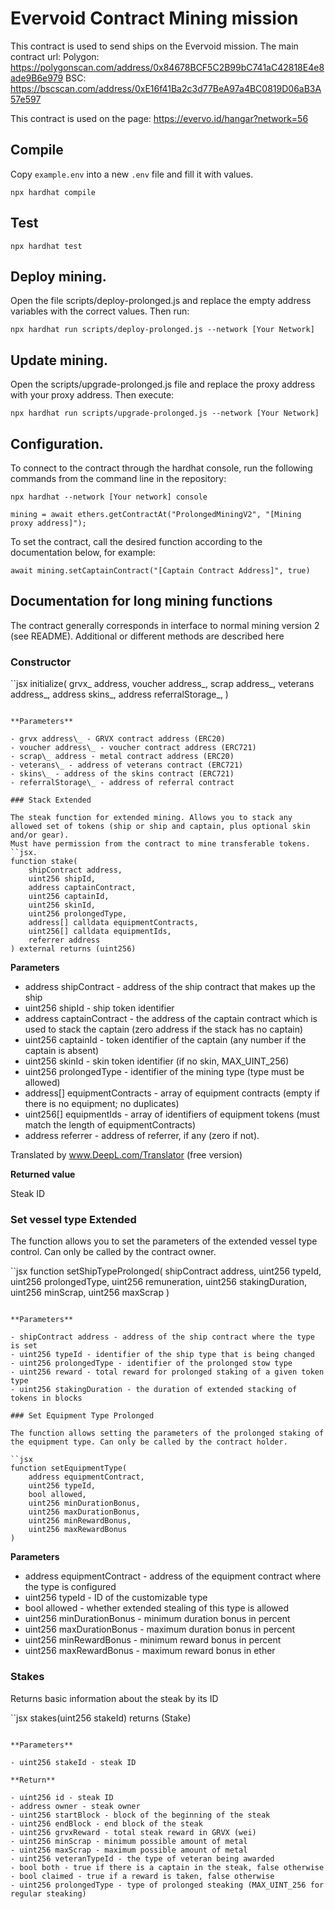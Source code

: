 # Evervoid Contract Mining mission

This contract is used to send ships on the Evervoid mission. The main contract url:
Polygon: https://polygonscan.com/address/0x84678BCF5C2B99bC741aC42818E4e8ade9B6e979
BSC: https://bscscan.com/address/0xE16f41Ba2c3d77BeA97a4BC0819D06aB3A57e597

This contract is used on the page:  https://evervo.id/hangar?network=56

## Compile

Copy `example.env` into a new `.env` file and fill it with values.

```
npx hardhat compile
```

## Test

```
npx hardhat test
```

## Deploy mining.

Open the file scripts/deploy-prolonged.js and replace the empty address variables with the correct values. Then run:

```
npx hardhat run scripts/deploy-prolonged.js --network [Your Network]
```

## Update mining.

Open the scripts/upgrade-prolonged.js file and replace the proxy address with your proxy address. Then execute:

```
npx hardhat run scripts/upgrade-prolonged.js --network [Your Network]
```

## Configuration.

To connect to the contract through the hardhat console, run the following commands from the command line in the repository:

```
npx hardhat --network [Your network] console
```

```
mining = await ethers.getContractAt("ProlongedMiningV2", "[Mining proxy address]");
```

To set the contract, call the desired function according to the documentation below, for example:

```
await mining.setCaptainContract("[Captain Contract Address]", true)
```

## Documentation for long mining functions

The contract generally corresponds in interface to normal mining version 2 (see README). Additional or different methods are described here

### Constructor

``jsx
initialize(
    grvx_ address,
    voucher address_,
    scrap address_,
    veterans address_,
    address skins_,
    address referralStorage_,
)
```

**Parameters**

- grvx address\_ - GRVX contract address (ERC20)
- voucher address\_ - voucher contract address (ERC721)
- scrap\_ address - metal contract address (ERC20)
- veterans\_ - address of veterans contract (ERC721)
- skins\_ - address of the skins contract (ERC721)
- referralStorage\_ - address of referral contract

### Stack Extended

The steak function for extended mining. Allows you to stack any allowed set of tokens (ship or ship and captain, plus optional skin and/or gear).
Must have permission from the contract to mine transferable tokens.
``jsx.
function stake(
    shipContract address,
    uint256 shipId,
    address captainContract,
    uint256 captainId,
    uint256 skinId,
    uint256 prolongedType,
    address[] calldata equipmentContracts,
    uint256[] calldata equipmentIds,
    referrer address
) external returns (uint256)
```

**Parameters**

- address shipContract - address of the ship contract that makes up the ship
- uint256 shipId - ship token identifier
- address captainContract - the address of the captain contract which is used to stack the captain (zero address if the stack has no captain)
- uint256 captainId - token identifier of the captain (any number if the captain is absent)
- uint256 skinId - skin token identifier (if no skin, MAX_UINT_256)
- uint256 prolongedType - identifier of the mining type (type must be allowed)
- address[] equipmentContracts - array of equipment contracts (empty if there is no equipment; no duplicates)
- uint256[] equipmentIds - array of identifiers of equipment tokens (must match the length of equipmentContracts)
- address referrer - address of referrer, if any (zero if not).

Translated by www.DeepL.com/Translator (free version)

**Returned value**

Steak ID

### Set vessel type Extended

The function allows you to set the parameters of the extended vessel type control. Can only be called by the contract owner.

``jsx
function setShipTypeProlonged(
    shipContract address,
    uint256 typeId,
    uint256 prolongedType,
    uint256 remuneration,
    uint256 stakingDuration,
    uint256 minScrap,
    uint256 maxScrap
)
```

**Parameters**

- shipContract address - address of the ship contract where the type is set
- uint256 typeId - identifier of the ship type that is being changed
- uint256 prolongedType - identifier of the prolonged stow type
- uint256 reward - total reward for prolonged staking of a given token type
- uint256 stakingDuration - the duration of extended stacking of tokens in blocks

### Set Equipment Type Prolonged

The function allows setting the parameters of the prolonged staking of the equipment type. Can only be called by the contract holder.

``jsx
function setEquipmentType(
    address equipmentContract,
    uint256 typeId,
    bool allowed,
    uint256 minDurationBonus,
    uint256 maxDurationBonus,
    uint256 minRewardBonus,
    uint256 maxRewardBonus
)
```

**Parameters**

- address equipmentContract - address of the equipment contract where the type is configured
- uint256 typeId - ID of the customizable type
- bool allowed - whether extended stealing of this type is allowed
- uint256 minDurationBonus - minimum duration bonus in percent
- uint256 maxDurationBonus - maximum duration bonus in percent
- uint256 minRewardBonus - minimum reward bonus in percent
- uint256 maxRewardBonus - maximum reward bonus in ether

### Stakes

Returns basic information about the steak by its ID

``jsx
stakes(uint256 stakeId) returns (Stake)
```

**Parameters**

- uint256 stakeId - steak ID

**Return**

- uint256 id - steak ID
- address owner - steak owner
- uint256 startBlock - block of the beginning of the steak
- uint256 endBlock - end block of the steak
- uint256 grvxReward - total steak reward in GRVX (wei)
- uint256 minScrap - minimum possible amount of metal
- uint256 maxScrap - maximum possible amount of metal
- uint256 veteranTypeId - the type of veteran being awarded
- bool both - true if there is a captain in the steak, false otherwise
- bool claimed - true if a reward is taken, false otherwise
- uint256 prolongedType - type of prolonged steaking (MAX_UINT_256 for regular steaking)
